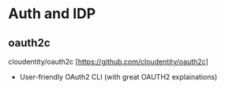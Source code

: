 # Auth and IDP

## oauth2c
cloudentity/oauth2c [https://github.com/cloudentity/oauth2c]
* User-friendly OAuth2 CLI (with great OAUTH2 explainations)
